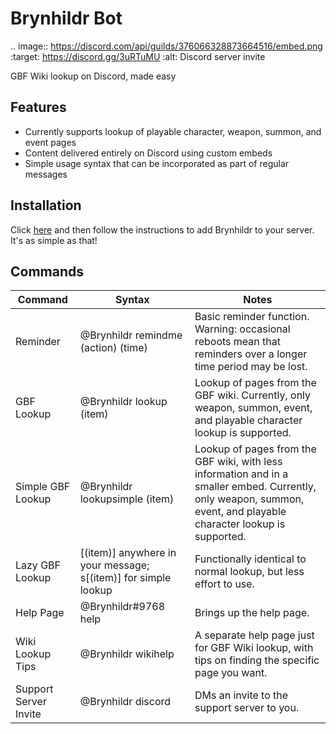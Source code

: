Brynhildr Bot
=

.. image:: https://discord.com/api/guilds/376066328873664516/embed.png
:target: https://discord.gg/3uRTuMU
:alt: Discord server invite

GBF Wiki lookup on Discord, made easy

Features
-
- Currently supports lookup of playable character, weapon, summon, and event pages
- Content delivered entirely on Discord using custom embeds
- Simple usage syntax that can be incorporated as part of regular messages

Installation
-
Click [here](https://discord.com/api/oauth2/authorize?client_id=729790460175843368&permissions=346112&scope=bot) and then follow the instructions to add Brynhildr to your server. It's as simple as that!

Commands
-
Command | Syntax | Notes
------- | ------ | -----
Reminder|@Brynhildr remindme (action) (time)| Basic reminder function. Warning: occasional reboots mean that reminders over a longer time period may be lost.
GBF Lookup| @Brynhildr lookup (item)| Lookup of pages from the GBF wiki. Currently, only weapon, summon, event, and playable character lookup is supported.
Simple GBF Lookup|@Brynhildr lookupsimple (item)| Lookup of pages from the GBF wiki, with less information and in a smaller embed. Currently, only weapon, summon, event, and  playable character lookup is supported.
Lazy GBF Lookup |[(item)] anywhere in your message; s[(item)] for simple lookup| Functionally identical to normal lookup, but less effort to use.
Help Page|@Brynhildr#9768 help|Brings up the help page.
Wiki Lookup Tips|@Brynhildr wikihelp|A separate help page just for GBF Wiki lookup, with tips on finding the specific page you want.
Support Server Invite|@Brynhildr discord|DMs an invite to the support server to you.
